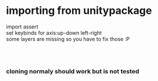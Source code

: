 <br><br>
# importing from unitypackage
import assert
<br>
set keybinds for axis:up-down left-right
<br>
some layers are missing so you have to fix those :P

<br><br>
### cloning normaly should work but is not tested
